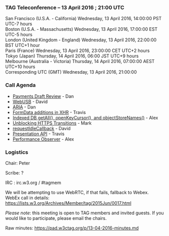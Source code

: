 ### TAG Teleconference – 13 April 2016 ; 21:00 UTC

San Francisco (U.S.A. - California)	Wednesday, 13 April 2016, 14:00:00	PST	UTC-7 hours  
Boston (U.S.A. - Massachusetts)	Wednesday, 13 April 2016, 17:00:00	EST	UTC-5 hours  
London (United Kingdom - England)	Wednesday, 13 April 2016, 22:00:00	BST	UTC+1 hour  
Paris (France)	Wednesday, 13 April 2016, 23:00:00	CET	UTC+2 hours  
Tokyo (Japan)	Thursday, 14 April 2016, 06:00	JST	UTC+9 hours  
Melbourne (Australia - Victoria)	Thursday, 14 April 2016, 07:00:00	AEST	UTC+10 hours  
Corresponding UTC (GMT)	Wednesday, 13 April 2016, 21:00:00	 

### Call Agenda
* [Payments Draft Review](https://github.com/w3ctag/spec-reviews/issues/109) - Dan
* [WebUSB](https://github.com/w3ctag/spec-reviews/issues/108) - David
* [ARIA](https://github.com/w3ctag/spec-reviews/issues/107) - Dan
* [FormData additions in XHR](https://github.com/w3ctag/spec-reviews/issues/87) - Travis
* [Indexed DB getAll(), openKeyCursor(), and objectStoreNames()](https://github.com/w3ctag/spec-reviews/issues/84) - Alex
* [Unblocking HTTPS Transitions](https://github.com/w3ctag/spec-reviews/issues/74) - Mark
* [requestIdleCallback](https://github.com/w3ctag/spec-reviews/issues/70) - David
* [Presentation API](https://github.com/w3ctag/spec-reviews/issues/61) - Travis
* [Performance Observer](https://github.com/w3ctag/spec-reviews/issues/18) - Alex

### Logistics

Chair: Peter

Scribe: ?

IRC : irc.w3.org / #tagmem

We will be attempting to use WebRTC, if that fails, fallback to Webex.
WebEx call in details: https://lists.w3.org/Archives/Member/tag/2015Jun/0017.html

*Please note*: this meeting is open to TAG members and invited guests. If you would like to participate, please email the chairs.

Raw minutes: https://pad.w3ctag.org/p/13-04-2016-minutes.md
